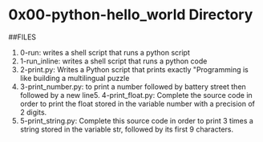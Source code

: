 # 0x00-python-hello_world Directory
##FILES
1. 0-run: writes a shell script that runs a python script
2. 1-run_inline: writes a shell script that runs a python code
3. 2-print.py: Writes a Python script that prints exactly "Programming is like building a multilingual puzzle
4. 3-print_number.py: to print a number followed by battery street then followed by a new line5. 4-print_float.py: Complete the source code in order to print the float stored in the variable number with a precision of 2 digits.
6. 5-print_string.py: Complete this source code in order to print 3 times a string stored in the variable str, followed by its first 9 characters.
